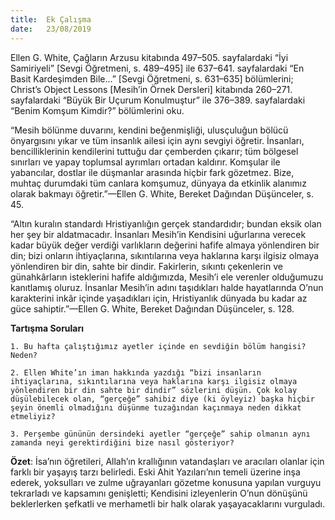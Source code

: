 ```yaml
---
title:  Ek Çalışma
date:   23/08/2019
---
```


Ellen G. White, Çağların Arzusu kitabında 497–505. sayfalardaki “İyi Samiriyeli” [Sevgi Öğretmeni, s. 489–495] ile 637–641. sayfalardaki “En Basit Kardeşimden Bile...” [Sevgi Öğretmeni, s. 631–635] bölümlerini; Christ’s Object Lessons [Mesih’in Örnek Dersleri] kitabında 260–271. sayfalardaki “Büyük Bir Uçurum Konulmuştur” ile 376–389. sayfalardaki “Benim Komşum Kimdir?” bölümlerini oku.

“Mesih bölünme duvarını, kendini beğenmişliği, ulusçuluğun bölücü önyargısını yıkar ve tüm insanlık ailesi için aynı sevgiyi öğretir. İnsanları, bencilliklerinin kendilerini tuttuğu dar çemberden çıkarır; tüm bölgesel sınırları ve yapay toplumsal ayrımları ortadan kaldırır. Komşular ile yabancılar, dostlar ile düşmanlar arasında hiçbir fark gözetmez. Bize, muhtaç durumdaki tüm canlara komşumuz, dünyaya da etkinlik alanımız olarak bakmayı öğretir.”—Ellen G. White, Bereket Dağından Düşünceler, s. 45.

“Altın kuralın standardı Hristiyanlığın gerçek standardıdır; bundan eksik olan her şey bir aldatmacadır. İnsanları Mesih’in Kendisini uğurlarına verecek kadar büyük değer verdiği varlıkların değerini hafife almaya yönlendiren bir din; bizi onların ihtiyaçlarına, sıkıntılarına veya haklarına karşı ilgisiz olmaya yönlendiren bir din, sahte bir dindir. Fakirlerin, sıkıntı çekenlerin ve günahkârların isteklerini hafife aldığımızda, Mesih’i ele verenler olduğumuzu kanıtlamış oluruz. İnsanlar Mesih’in adını taşıdıkları halde hayatlarında O’nun karakterini inkâr içinde yaşadıkları için, Hristiyanlık dünyada bu kadar az güce sahiptir.”—Ellen G. White, Bereket Dağından Düşünceler, s. 128.

**Tartışma Soruları**

`1. Bu hafta çalıştığımız ayetler içinde en sevdiğin bölüm hangisi? Neden?`

`2. Ellen White’ın iman hakkında yazdığı “bizi insanların ihtiyaçlarına, sıkıntılarına veya haklarına karşı ilgisiz olmaya yönlendiren bir din sahte bir dindir” sözlerini düşün. Çok kolay düşülebilecek olan, “gerçeğe” sahibiz diye (ki öyleyiz) başka hiçbir şeyin önemli olmadığını düşünme tuzağından kaçınmaya neden dikkat etmeliyiz?`

`3. Perşembe gününün dersindeki ayetler “gerçeğe” sahip olmanın aynı zamanda neyi gerektirdiğini bize nasıl gösteriyor?`

**Özet**: İsa’nın öğretileri, Allah’ın krallığının vatandaşları ve aracıları olanlar için farklı bir yaşayış tarzı belirledi. Eski Ahit Yazıları’nın temeli üzerine inşa ederek, yoksulları ve zulme uğrayanları gözetme konusuna yapılan vurguyu tekrarladı ve kapsamını genişletti; Kendisini izleyenlerin O’nun dönüşünü beklerlerken şefkatli ve merhametli bir halk olarak yaşayacaklarını vurguladı.